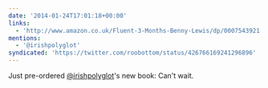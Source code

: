```yaml
---
date: '2014-01-24T17:01:18+00:00'
links:
  - 'http://www.amazon.co.uk/Fluent-3-Months-Benny-Lewis/dp/0007543921'
mentions:
  - '@irishpolyglot'
syndicated: 'https://twitter.com/roobottom/status/426766169241296896'
---
```

Just pre-ordered [@irishpolyglot](https://twitter.com/@irishpolyglot)'s new book:  Can't wait.
